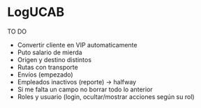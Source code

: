 # LogUCAB
TO DO
- Convertir cliente en VIP automaticamente
- Puto salario de mierda
- Origen y destino distintos
- Rutas con transporte
- Envíos (empezado)
- Empleados inactivos (reporte) -> halfway
- Si me falta un campo no borrar todo lo anterior
- Roles y usuario (login, ocultar/mostrar acciones según su rol)
